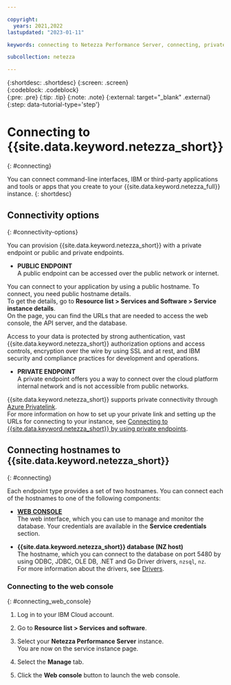 ```yaml
---

copyright:
  years: 2021,2022
lastupdated: "2023-01-11"

keywords: connecting to Netezza Performance Server, connecting, private endpoint, public endpoint, public and private endpoints, web console,

subcollection: netezza

---
```


{:shortdesc: .shortdesc}
{:screen: .screen}  
{:codeblock: .codeblock}  
{:pre: .pre}
{:tip: .tip}
{:note: .note}
{:external: target="_blank" .external}
{:step: data-tutorial-type='step'}

# Connecting to {{site.data.keyword.netezza_short}}
{: #connecting}

You can connect command-line interfaces, IBM or third-party applications and tools or apps that you create to your {{site.data.keyword.netezza_full}} instance.
{: shortdesc}

## Connectivity options
{: #connectivity-options}

You can provision {{site.data.keyword.netezza_short}} with a private endpoint or public and private endpoints.

- **PUBLIC ENDPOINT**  
A public endpoint can be accessed over the public network or internet.

You can connect to your application by using a public hostname. To connect, you need public hostname details.  
To get the details, go to **Resource list > Services and Software > Service instance details**.  
On the page, you can find the URLs that are needed to access the web console, the API server, and the database.

Access to your data is protected by strong authentication, vast {{site.data.keyword.netezza_short}} authorization options and access controls, encryption over the wire by using SSL and at rest, and IBM security and compliance practices for development and operations.

- **PRIVATE ENDPOINT**  
A private endpoint offers you a way to connect over the cloud platform internal network and is not accessible from public networks.

{{site.data.keyword.netezza_short}} supports private connectivity through [Azure Privatelink](https://azure.microsoft.com/en-us/pricing/details/private-link/#overview).  
For more information on how to set up your private link and setting up the URLs for connecting to your instance, see [Connecting to {{site.data.keyword.netezza_short}} by using private endpoints](/docs/netezza?topic=netezza-connecting-to-netezza-performance-server-by-using-private-endpoints&interface=ui).

## Connecting hostnames to {{site.data.keyword.netezza_short}}
{: #connecting}

Each endpoint type provides a set of two hostnames. You can connect each of the hostnames to one of the following components:

- **[WEB CONSOLE](/docs/netezza?topic=netezza-getstarted-console)**  
  The web interface, which you can use to manage and monitor the database. Your credentials are available in the **Service credentials** section.

- **{{site.data.keyword.netezza_short}} database (NZ host)**  
  The hostname, which you can connect to the database on port 5480 by using ODBC, JDBC, OLE DB, .NET and Go Driver drivers, `nzsql`, `nz`.  
  For more information about the drivers, see [Drivers](https://ibm.com/docs/en/netezza?topic=ndu-drivers-language-support-1).

### Connecting to the web console
{: #connecting_web_console}

1. Log in to your IBM Cloud account.
1. Go to **Resource list > Services and software**.
1. Select your **Netezza Performance Server** instance.  
   You are now on the service instance page.

1. Select the **Manage** tab.
1. Click the **Web console** button to launch the web console.
